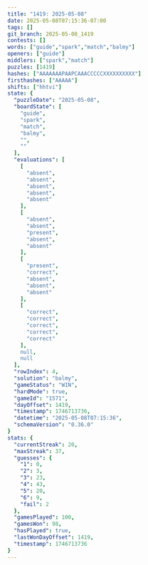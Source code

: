 ```yaml
---
title: "1419: 2025-05-08"
date: 2025-05-08T07:15:36-07:00
tags: []
git_branch: 2025-05-08_1419
contests: []
words: ["guide","spark","match","balmy"]
openers: ["guide"]
middlers: ["spark","match"]
puzzles: [1419]
hashes: ["AAAAAAAPAAPCAAACCCCCXXXXXXXXXX"]
firsthashes: ["AAAAA"]
shifts: ["hhtvi"]
state: {
  "puzzleDate": "2025-05-08",
  "boardState": [
    "guide",
    "spark",
    "match",
    "balmy",
    "",
    ""
  ],
  "evaluations": [
    [
      "absent",
      "absent",
      "absent",
      "absent",
      "absent"
    ],
    [
      "absent",
      "absent",
      "present",
      "absent",
      "absent"
    ],
    [
      "present",
      "correct",
      "absent",
      "absent",
      "absent"
    ],
    [
      "correct",
      "correct",
      "correct",
      "correct",
      "correct"
    ],
    null,
    null
  ],
  "rowIndex": 4,
  "solution": "balmy",
  "gameStatus": "WIN",
  "hardMode": true,
  "gameId": "1571",
  "dayOffset": 1419,
  "timestamp": 1746713736,
  "datetime": "2025-05-08T07:15:36",
  "schemaVersion": "0.36.0"
}
stats: {
  "currentStreak": 20,
  "maxStreak": 37,
  "guesses": {
    "1": 0,
    "2": 3,
    "3": 23,
    "4": 43,
    "5": 20,
    "6": 9,
    "fail": 2
  },
  "gamesPlayed": 100,
  "gamesWon": 98,
  "hasPlayed": true,
  "lastWonDayOffset": 1419,
  "timestamp": 1746713736
}
---
```

<!-- more -->
